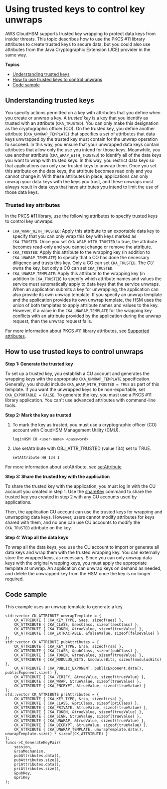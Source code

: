 # Using trusted keys to control key unwraps<a name="cloudhsm_using_trusted_keys_control_key_wrap"></a>

AWS CloudHSM supports trusted key wrapping to protect data keys from insider threats\. This topic describes how to use the PKCS \#11 library attributes to create trusted keys to secure data, but you could also use attributes from the Java Cryptographic Extension \(JCE\) provider in the same way\.

**Topics**
+ [Understanding trusted keys](#understand-trusted-key-wraps)
+ [How to use trusted keys to control unwraps](#trusted_key_process)
+ [Code sample](#generate-key-unwrap-template-example)

## Understanding trusted keys<a name="understand-trusted-key-wraps"></a>

You specify actions permitted on a key with attributes that you define when you create or unwrap a key\. A *trusted key* is a key that you identify as trusted with an attribute \(`CKA_TRUSTED`\)\. You can only make this designation as the cryptographic officer \(CO\)\. On the trusted key, you define another attribute \(`CKA_UNWRAP_TEMPLATE`\) that specifies a *set* of attributes that data keys unwrapped by the trusted key must contain for the unwrap operation to succeed\. In this way, you ensure that your unwrapped data keys contain attributes that allow only the use you intend for those keys\. Meanwhile, you use another attribute \(`CKA_WRAP_WITH_TRUSTED`\) to identify all of the data keys you want to wrap with trusted keys\. In this way, you restrict data keys so that applications can only use trusted keys to unwrap them\. Once you set this attribute on the data keys, the attribute becomes read only and you cannot change it\. With these attributes in place, applications can only unwrap your data keys with the keys you trust, and these unwraps must always result in data keys that have attributes you intend to limit the use of those data keys\.

### Trusted key attributes<a name="key_attribute_background"></a>

In the PKCS \#11 library, use the following attributes to specify trusted keys to control key unwraps:
+ `CKA_WRAP_WITH_TRUSTED`: Apply this attribute to an exportable data key to specify that you can only wrap this key with keys marked as `CKA_TRUSTED`\. Once you set `CKA_WRAP_WITH_TRUSTED` to true, the attribute becomes read\-only and you cannot change or remove the attribute\.
+ `CKA_TRUSTED`: Apply this attribute to the wrapping key \(in addition to `CKA_UNWRAP_TEMPLATE`\) to specify that a CO has done the necessary diligence and trusts this key\. Only a CO can set `CKA_TRUSTED`\. The *CU* owns the key, but only a CO can set `CKA_TRUSTED`\.
+ `CKA_UNWRAP_TEMPLATE`: Apply this attribute to the wrapping key \(in addition to `CKA_TRUSTED`\) to specify which attribute names and values the service must automatically apply to data keys that the service unwraps\. When an application submits a key for unwrapping, the application can also provide its own unwrap template\. If you specify an unwrap template and the application provides its own unwrap template, the HSM uses the union of both templates to apply attribute names and values to the key\. However, if a value in the `CKA_UNWRAP_TEMPLATE` for the wrapping key conflicts with an attribute provided by the application during the unwrap request, then the unwrap request fails\. 

For more information about PKCS \#11 library attributes, see [Supported attributes](pkcs11-attributes.md)\.

## How to use trusted keys to control unwraps<a name="trusted_key_process"></a>

**Step 1: Generate the trusted key**

To set up a trusted key, you establish a CU account and generates the wrapping keys with the appropriate `CKA_UNWRAP_TEMPLATE` specification\. Generally, you should include `CKA_WRAP_WITH_TRUSTED = TRUE` as part of this template\. If you want the unwrapped keys to be non\-exportable, set `CKA_EXPORTABLE = FALSE`\. To generate the key, you must use a PKCS \#11 library application\. You can't use advanced attributes with command\-line tools\.

**Step 2: Mark the key as trusted**

1. To mark the key as trusted, you must use a cryptographic officer \(CO\) account with CloudHSM Management Utility \(CMU\)\. 

   ```
   loginHSM CO <user-name> <password> 
   ```

1. Use setAttribute with OBJ\_ATTR\_TRUSTED \(value 134\) set to TRUE\. 

   ```
   setAttribute HH 134 1
   ```

For more information about setAttribute, see [setAttribute](cloudhsm_mgmt_util-setAttribute.md)

**Step 3: Share the trusted key with the application**

To share the trusted key with the application, you must log in with the CU account you created in step 1\. Use the [shareKey](cloudhsm_mgmt_util-shareKey.md) command to share the trusted key you created in step 2 with any CU accounts used by applications\. 

Then, the application CU account can use the trusted keys for wrapping and unwrapping data keys\. However, users cannot modify attributes for keys shared with them, and no one can use CU accounts to modify the `CKA_TRUSTED` attribute on the key\. 

**Step 4: Wrap all the data keys**

To wrap all the data keys, you use the CU account to import or generate all data keys and wrap them with the trusted wrapping key\. You can externally store the wrapped keys, as necessary\. Since you can only unwrap data keys with the original wrapping keys, you must apply the appropriate template at unwrap\. An application can unwrap keys on demand as needed, and delete the unwrapped key from the HSM once the key is no longer required\.

## Code sample<a name="generate-key-unwrap-template-example"></a>

This example uses an unwrap template to generate a key\. 

```
std::vector CK_ATTRIBUTE unwrapTemplate = {
    CK_ATTRIBUTE { CKA_KEY_TYPE, &aes, sizeof(aes) },
    CK_ATTRIBUTE { CKA_CLASS, &aesClass, sizeof(aesClass) },
    CK_ATTRIBUTE { CKA_TOKEN, &trueValue, sizeof(trueValue) },
    CK_ATTRIBUTE { CKA_EXTRACTABLE, &falseValue, sizeof(falseValue) }
};   
std::vector CK_ATTRIBUTE pubAttributes = {
    CK_ATTRIBUTE { CKA_KEY_TYPE, &rsa, sizeof(rsa) },
    CK_ATTRIBUTE { CKA_CLASS, &pubClass, sizeof(pubClass) },
    CK_ATTRIBUTE { CKA_TOKEN, &trueValue, sizeof(trueValue) },
    CK_ATTRIBUTE { CKA_MODULUS_BITS, &modulusBits, sizeof(modulusBits) },
    CK_ATTRIBUTE { CKA_PUBLIC_EXPONENT, publicExponent.data(), publicExponent.size() },
    CK_ATTRIBUTE { CKA_VERIFY, &trueValue, sizeof(trueValue) },
    CK_ATTRIBUTE { CKA_WRAP, &trueValue, sizeof(trueValue) },
    CK_ATTRIBUTE { CKA_ENCRYPT, &trueValue, sizeof(trueValue) }
};
std::vector CK_ATTRIBUTE priAttributes = {
    CK_ATTRIBUTE { CKA_KEY_TYPE, &rsa, sizeof(rsa) },
    CK_ATTRIBUTE { CKA_CLASS, &priClass, sizeof(priClass) },
    CK_ATTRIBUTE { CKA_PRIVATE, &trueValue, sizeof(trueValue) },
    CK_ATTRIBUTE { CKA_TOKEN, &trueValue, sizeof(trueValue) },
    CK_ATTRIBUTE { CKA_SIGN, &trueValue, sizeof(trueValue) },
    CK_ATTRIBUTE { CKA_UNWRAP, &trueValue, sizeof(trueValue) },
    CK_ATTRIBUTE { CKA_DECRYPT, &trueValue, sizeof(trueValue) },
    CK_ATTRIBUTE { CKA_UNWRAP_TEMPLATE, unwrapTemplate.data(), unwrapTemplate.size() * sizeof(CK_ATTRIBUTE) }
};
funcs->C_GenerateKeyPair(
    session,
    &rsaMechanism,
    pubAttributes.data(),
    pubAttributes.size(),
    priAttributes.data(),
    priAttributes.size(),
    &pubKey,
    &priKey
);
```